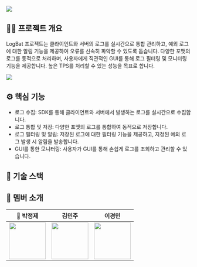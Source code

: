 
![](https://github.com/user-attachments/assets/251084f6-1705-45d9-858f-045e0d21eefe)

## ✍🏻 프로젝트 개요

LogBat 프로젝트는 클라이언트와 서버의 로그를 실시간으로 통합 관리하고, 예외 로그에 대한 알림 기능을 제공하여 오류를 신속히 파악할 수 있도록 돕습니다. 다양한 포맷의 로그를 동적으로 처리하며, 사용자에게 직관적인 GUI를 통해 로그 필터링 및 모니터링 기능을 제공합니다. 높은 TPS를 처리할 수 있는 성능을 목표로 합니다.

![](https://github.com/user-attachments/assets/ad19e3e5-a6d5-4466-ac86-fec125e1f54b)

## ⚙️ 핵심 기능

- 로그 수집: SDK를 통해 클라이언트와 서버에서 발생하는 로그를 실시간으로 수집합니다.
- 로그 통합 및 저장: 다양한 포맷의 로그를 통합하여 동적으로 저장합니다.
- 로그 필터링 및 알림: 저장된 로그에 대한 필터링 기능을 제공하고, 지정된 예외 로그 발생 시 알림을 발송합니다.
- GUI를 통한 모니터링: 사용자가 GUI를 통해 손쉽게 로그를 조회하고 관리할 수 있습니다.

## 🤿 기술 스택


## 👤 멤버 소개

<div align="center">
  
  | <center>👑 박정제</center> | <center>김민주</center> | <center>이경민</center> |
  | :---: | :---: | :---: |
  | <div align="center"><a href="https://github.com/LuizyHub"><img width="100px" src="https://github.com/LuizyHub.png" /></a></div> | <div align="center"><a href="https://github.com/miiiinju1"><img width="100px" src="https://github.com/miiiinju1.png" /></a></div> | <div align="center"><a href="https://github.com/tidavid1"><img width="100px" src="https://github.com/tidavid1.png" /></a></div> |
  
</div>
